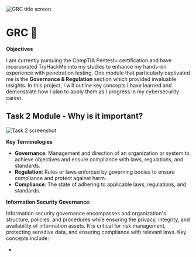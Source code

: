 
![GRC title screen](https://github.com/user-attachments/assets/94031090-b040-449f-ac4f-6a32cbc7dacc)


# GRC 📜
**Objectives**

I am currently pursuing the CompTIA Pentest+ certification and have incorporated TryHackMe into my studies to enhance my hands-on experience with penetration testing.  One module that particularly captivated me is the **Governance & Regulation** section which provided invaluable insights.  In this project, I will outline key concepts I have learned and demonstrate how I plan to apply them as I progress in my cybersecurity career.

## **Task 2 Module - Why is it important?** 

![Task 2 screenshot](https://github.com/user-attachments/assets/c7f2ae40-b167-40a7-9655-e5c92f30d576)

**Key Terminologies**
- **Governance**: Management and direction of an organization or system to achieve objectives and ensure compliance with laws, regulations, and standards.
- **Regulation**: Rules or laws enforced by governing bodies to ensure compliance and protect against harm.
- **Compliance**: The state of adhering to applicable laws, regulations, and standards.

**Information Security Governance**:

Information security governance encompasses and organization's structure, policies, and procedures while ensuring the privacy, integrity, and availability of information assets.  It is critical for risk management, protecting sensitive data, and ensuring compliance with relevant laws.  Key concepts include:

  - 
